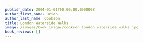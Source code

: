 ```yaml
---
publish_date: 2004-01-01T00:00:00.000000Z
author_first_name: Brian
author_last_name: Cookson
title: London Waterside Walks
image: /images/book_images/cookson_london_waterside_walks.jpg
book_reviews: []
---
```

